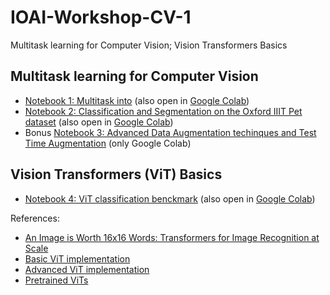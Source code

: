 # IOAI-Workshop-CV-1
Multitask learning for Computer Vision; Vision Transformers Basics


## Multitask learning for Computer Vision

* [Notebook 1: Multitask into](./multitask/1.multitask-intro.ipynb) (also open in [Google Colab](https://colab.research.google.com/github/Tensor-Reloaded/IOAI-Workshop-CV-1/blob/main/multitask/1.multitask-intro.ipynb))
* [Notebook 2: Classification and Segmentation on the Oxford IIIT Pet dataset](./multitask/2.multitask-and-transfer-learning.ipynb) (also open in [Google Colab](https://colab.research.google.com/github/Tensor-Reloaded/IOAI-Workshop-CV-1/blob/main/multitask/2.multitask-and-transfer-learning.ipynb))
* Bonus [Notebook 3: Advanced Data Augmentation techinques and Test Time Augmentation](https://colab.research.google.com/github/Tensor-Reloaded/IOAI-Workshop-CV-1/blob/main/multitask/3.advanced-data-augmentation-and-tta.ipynb) (only Google Colab)

## Vision Transformers (ViT) Basics

* [Notebook 4: ViT classification benckmark](./vit/4.vit-classification.ipynb) (also open in [Google Colab](https://colab.research.google.com/github/Tensor-Reloaded/IOAI-Workshop-CV-1/blob/main/vit/4.vit-classification.ipynb))

References:
* [An Image is Worth 16x16 Words: Transformers for Image Recognition at Scale](https://openreview.net/pdf?id=YicbFdNTTy)
* [Basic ViT implementation](https://nn.labml.ai/transformers/vit/index.html)
* [Advanced ViT implementation](https://github.com/lucidrains/vit-pytorch)
* [Pretrained ViTs](https://huggingface.co/docs/hub/timm)
